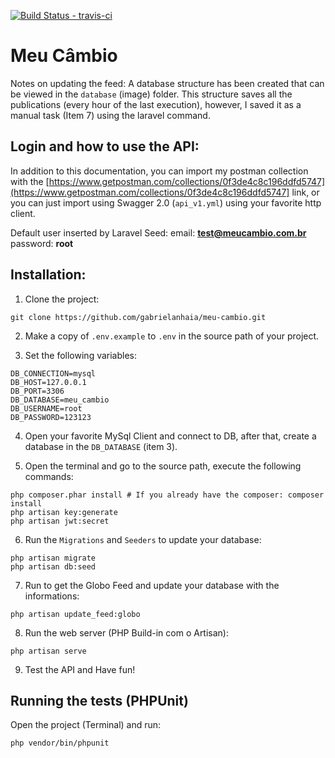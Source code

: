 [![Build Status - travis-ci](https://travis-ci.org/gabrielanhaia/meu-cambio.svg?branch=master)](https://travis-ci.org/gabrielanhaia/meu-cambio)

# Meu Câmbio

Notes on updating the feed: A database structure has been created that can be viewed in the `database` (image) folder. This structure saves all the publications (every hour of the last execution), however, I saved it as a manual task (Item 7) using the laravel command.

## Login and how to use the API:

In addition to this documentation, you can import my postman collection with the [https://www.getpostman.com/collections/0f3de4c8c196ddfd5747](https://www.getpostman.com/collections/0f3de4c8c196ddfd5747] link,
or you can just import using Swagger 2.0 (`api_v1.yml`) using your favorite http client.

Default user inserted by Laravel Seed:
email: **test@meucambio.com.br**
password: **root**

## Installation:

1. Clone the project:
```
git clone https://github.com/gabrielanhaia/meu-cambio.git
```

2. Make a copy of `.env.example` to `.env` in the source path of your project.

3. Set the following variables:
```
DB_CONNECTION=mysql
DB_HOST=127.0.0.1
DB_PORT=3306
DB_DATABASE=meu_cambio
DB_USERNAME=root
DB_PASSWORD=123123
```

4. Open your favorite MySql Client and connect to DB, after that, create a database in the
 `DB_DATABASE` (item 3).

5. Open the terminal and go to the source path, execute the following commands:
```
php composer.phar install # If you already have the composer: composer install
php artisan key:generate
php artisan jwt:secret
```

6. Run the `Migrations` and `Seeders` to update your database:
```
php artisan migrate
php artisan db:seed
```

7. Run to get the Globo Feed and update your database with the informations:
```
php artisan update_feed:globo
```

8. Run the web server (PHP Build-in com o Artisan):
```
php artisan serve
```
 
9. Test the API and Have fun!

## Running the tests (PHPUnit)
Open the project (Terminal) and run:
```
php vendor/bin/phpunit 
```
